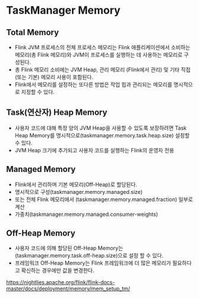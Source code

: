 # TaskManager Memory

## Total Memory

- Flink JVM 프로세스의 전체 프로세스 메모리는 Flink 애플리케이션에서 소비하는 메모리(총 Flink 메모리)와 JVM이 프로세스를 실행하는 데 사용하는 메모리로 구성된다.
- 총 Flink 메모리 소비에는 JVM Heap, 관리 메모리 (Flink에서 관리) 및 기타 직접(또는 기본) 메모리 사용이 포함된다.
- Flink에서 메모리를 설정하는 또다른 방법은 작업 힙과 관리되는 메모리를 명시적으로 지정할 수 있다.

## Task(연산자) Heap Memory
- 사용자 코드에 대해 특정 양의 JVM Heap을 사용할 수 있도록 보장하려면 Task Heap Memory를 명시적으로(taskmanager.memory.task.heap.size) 설정할 수 있다.
- JVM Heap 크기에 추가되고 사용자 코드를 실행하는 Flink의 운영자 전용

## Managed Memory
- Flink에서 관리하며 기본 메모리(Off-Heap)로 할당된다.
- 명시적으로 구성(taskmanager.memory.managed.size)
- 또는 전체 Flink 메모리에서 (taskmanager.memory.managed.fraction) 일부로 계산
- 가중치(taskmanager.memory.managed.consumer-weights)

## Off-Heap Memory
- 사용자 코드에 의해 할당된 Off-Heap Memory는 (taskmanager.memory.task.off-heap.size)으로 설정 할 수 있다.
- 프레임워크 Off-Heap Memory는 Flink 프레임워크에 더 많은 메모리가 필요하다고 확신하는 경우에만 값을 변경한다.

https://nightlies.apache.org/flink/flink-docs-master/docs/deployment/memory/mem_setup_tm/
